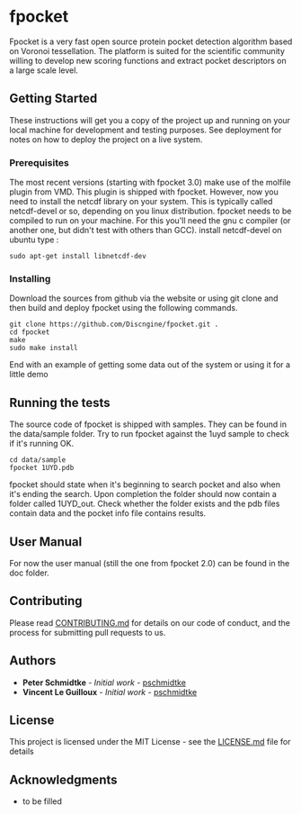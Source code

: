 # fpocket
Fpocket is a very fast open source protein pocket detection algorithm based on Voronoi tessellation. The platform is suited for the scientific community willing to develop new scoring functions and extract pocket descriptors on a large scale level.

## Getting Started

These instructions will get you a copy of the project up and running on your local machine for development and testing purposes. See deployment for notes on how to deploy the project on a live system.

### Prerequisites

The most recent versions (starting with fpocket 3.0) make use of the molfile plugin from VMD. This plugin is shipped with fpocket. However, now you need to install the netcdf library on your system. This is typically called netcdf-devel or so, depending on you linux distribution.
fpocket needs to be compiled to run on your machine. For this you'll need the gnu c compiler (or another one, but didn't test with others than GCC).
install netcdf-devel on ubuntu type : 
```
sudo apt-get install libnetcdf-dev
```

### Installing

Download the sources from github via the website or using git clone and then build and deploy fpocket using the following commands.


```
git clone https://github.com/Discngine/fpocket.git .
cd fpocket
make 
sudo make install
```


End with an example of getting some data out of the system or using it for a little demo

## Running the tests

The source code of fpocket is shipped with samples. They can be found in the data/sample folder. Try to run fpocket against the 1uyd sample to check if it's running OK. 

```
cd data/sample
fpocket 1UYD.pdb
```
fpocket should state when it's beginning to search pocket and also when it's ending the search. Upon completion the folder should now contain a folder called 1UYD_out. Check whether the folder exists and the pdb files contain data and the pocket info file contains results. 


## User Manual
For now the user manual (still the one from fpocket 2.0) can be found in the doc folder.

## Contributing

Please read [CONTRIBUTING.md](https://gist.github.com/PurpleBooth/b24679402957c63ec426) for details on our code of conduct, and the process for submitting pull requests to us.


## Authors

* **Peter Schmidtke** - *Initial work* - [pschmidtke](https://github.com/pschmidtke)
* **Vincent Le Guilloux** - *Initial work* - [pschmidtke](https://github.com/pschmidtke)


## License

This project is licensed under the MIT License - see the [LICENSE.md](LICENSE.md) file for details

## Acknowledgments

* to be filled
